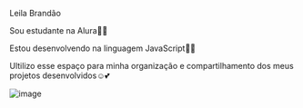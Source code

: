 Leila Brandão

Sou estudante na Alura💪😸

Estou desenvolvendo na linguagem JavaScript🤗💯

Ultilizo esse espaço para minha organização e compartilhamento dos meus projetos desenvolvidos☺️💕

![image](https://github.com/user-attachments/assets/eb29c08d-9cbb-453c-a757-359f0933f07a)

